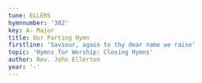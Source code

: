 ```yaml
---
tune: ELLERS
hymnnumber: '382'
key: A♭ Major
title: Our Parting Hymn
firstline: 'Saviour, again to thy dear name we raise'
topic: 'Hymns for Worship: Closing Hymns'
author: Rev. John Ellerton
year: '-'
---
```

